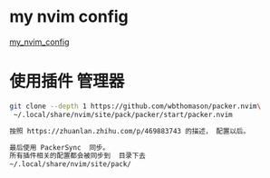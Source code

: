 
# my nvim config

[my_nvim_config](https://codeup.teambition.com/5fc4b8e3a3dbf859c88e39bf/study/nvim_config)

# 使用插件 管理器
```bash
git clone --depth 1 https://github.com/wbthomason/packer.nvim\
 ~/.local/share/nvim/site/pack/packer/start/packer.nvim

按照 https://zhuanlan.zhihu.com/p/469883743 的描述， 配置以后。 

最后使用 PackerSync  同步。 
所有插件相关的配置都会被同步到  目录下去
~/.local/share/nvim/site/pack/ 
```
